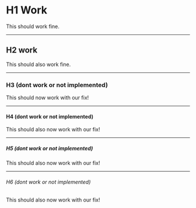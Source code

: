 # H1 Work

This should work fine.

---

## H2 work

This should also work fine.

---

### H3 (dont work or not implemented)

This should now work with our fix!

---

#### H4 (dont work or not implemented)

This should also now work with our fix!

---

##### H5 (dont work or not implemented)

This should also now work with our fix!

---

###### H6 (dont work or not implemented)

This should also now work with our fix!